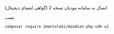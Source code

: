 اتصال به سامانه مودیان نسخه 2 (گواهی امضای دیجیتال)


نصب 
```sh
composer require imantalebi/moadian-php-sdk-v2
```
